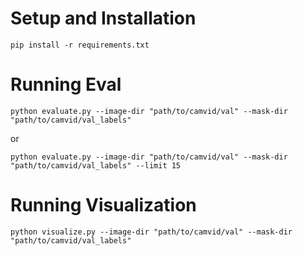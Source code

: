 # Setup and Installation

```
pip install -r requirements.txt
```

# Running Eval
```
python evaluate.py --image-dir "path/to/camvid/val" --mask-dir "path/to/camvid/val_labels"
```
or
```
python evaluate.py --image-dir "path/to/camvid/val" --mask-dir "path/to/camvid/val_labels" --limit 15
```
# Running Visualization
```
python visualize.py --image-dir "path/to/camvid/val" --mask-dir "path/to/camvid/val_labels"
```